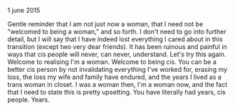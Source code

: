 1 june 2015

Gentle reminder that I am not just now a woman, that I need not be "welcomed to being a woman," and so forth. I don't need to go into further detail, but I will say that I have indeed lost everything I cared about in this transition (except two very dear friends). It has been ruinous and painful in ways that cis people will never, can never, understand.
Let's try this again.
Welcome to realising I'm a woman.
Welcome to being cis. You can be a better cis person by not invalidating everything I've worked for, erasing my loss, the loss my wife and family have endured, and the years I lived as a trans woman in closet. I was a woman then, I'm a woman now, and the fact that I need to state this is pretty upsetting.
You have literally had years, cis people. Years.

